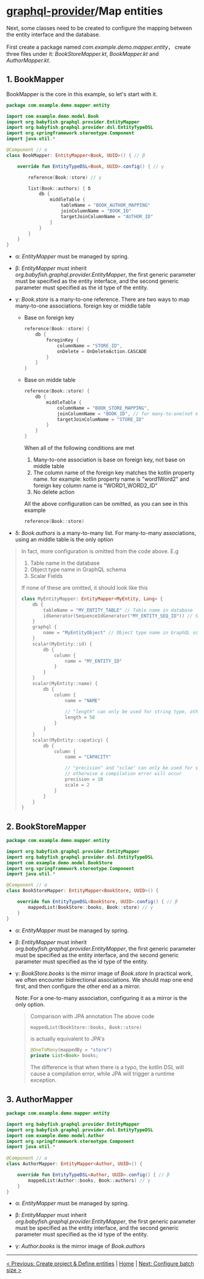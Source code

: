 # [graphql-provider](https://github.com/babyfish-ct/graphql-provider)/Map entities

Next, some classes need to be created to configure the mapping between the entity interface and the database.

First create a package named *com.example.demo.mapper.entity*， create three files under it: *BookStoreMapper.kt*, *BookMapper.kt* and *AuthorMapper.kt*.

## 1. BookMapper

BookMapper is the core in this example, so let's start with it.

```kt
package com.example.demo.mapper.entity

import com.example.demo.model.Book
import org.babyfish.graphql.provider.EntityMapper
import org.babyfish.graphql.provider.dsl.EntityTypeDSL
import org.springframework.stereotype.Component
import java.util.*

@Component // α
class BookMapper: EntityMapper<Book, UUID>() { // β

    override fun EntityTypeDSL<Book, UUID>.config() { // γ

        reference(Book::store) // γ

        list(Book::authors) { δ
            db {
                middleTable {
                    tableName = "BOOK_AUTHOR_MAPPING"
                    joinColumnName = "BOOK_ID"
                    targetJoinColumnName = "AUTHOR_ID"
                }
            }
        }
    }
}
```

- α: *EntityMapper* must be managed by spring.

- β: *EntityMapper* must inherit *org.babyfish.graphql.provider.EntityMapper*, the first generic parameter must be specified as the entity interface, and the second generic parameter must specified as the id type of the entity.

- γ: *Book.store* is a many-to-one reference.
    There are two ways to map many-to-one associations. foreign key or middle table
    - Base on foreign key
        ```kt
        reference(Book::store) {
            db {
                foreginKey {
                    columnName = "STORE_ID",
                    onDelete = OnDeleteAction.CASCADE
                }
            }
        }
        ```
    - Base on midde table
        ```kt
        reference(Book::store) {
            db {
                middleTable {
                    columnName = "BOOK_STORE_MAPPING",
                    joinColumnName = "BOOK_ID", // for many-to-one(not many-to-many), this column must be unique
                    targetJoinColumName = "STORE_ID"
                }
            }
        }
        ```
        When all of the following conditions are met
        1. Many-to-one association is base on foreign key, not base on middle table
        2. The column name of the foreign key matches the kotlin property name. for example: kotlin property name is "word1Word2" and foreign key column name is "WORD1_WORD2_ID"
        3. No delete action
        
        All the above configuration can be omitted, as you can see in this example
        ```kt
        reference(Book::store)
        ```

- δ: *Book.authors* is a many-to-many list.
    For many-to-many associations, using an middle table is the only option
    
>   In fact, more configuration is omitted from the code above. E.g
>   
>   1. Table name in the database
>   2. Object type name in GraphQL schema
>   3. Scalar Fields
>   
>   If none of these are omitted, it should look like this
>   ```kt
>   class MyEntityMapper: EntityMapper<MyEntity, Long> {
>       db {
>           tableName = "MY_ENTITY_TABLE" // Table name in database
>           idGenerator(SequenceIdGenerator("MY_ENTITY_SEQ_ID")) // Sequence to allocate id
>       }
>       graphql {
>           name = "MyEntityObject" // Object type name in GraphQL schema
>       }
>       scalar(MyEntity::id) {
>           db {
>               column {
>                   name = "MY_ENTITY_ID"
>               }
>           }
>       }
>       scalar(MyEntity::name) {
>           db {
>               column {
>                   name = "NAME"
>                   
>                   // "length" can only be used for string type, otherwise a compilation error will occur
>                   length = 50 
>               }
>           }
>       }
>       scalar(MyEntity::capaticy) {
>           db {
>               column {
>                   name = "CAPACITY"
>
>                   // "precision" and "sclae" can only be used for string type, 
>                   // otherwise a compilation error will occur
>                   precision = 10 
>                   scale = 2
>               }
>           }
>       }
>   }
>   ```

## 2. BookStoreMapper

```kt
package com.example.demo.mapper.entity

import org.babyfish.graphql.provider.EntityMapper
import org.babyfish.graphql.provider.dsl.EntityTypeDSL
import com.example.demo.model.BookStore
import org.springframework.stereotype.Component
import java.util.*

@Component // α
class BookStoreMapper: EntityMapper<BookStore, UUID>() {

    override fun EntityTypeDSL<BookStore, UUID>.config() { // β
        mappedList(BookStore::books, Book::store) // γ
    }
}
```

- α: *EntityMapper* must be managed by spring.

- β: *EntityMapper* must inherit *org.babyfish.graphql.provider.EntityMapper*, the first generic parameter must be specified as the entity interface, and the second generic parameter must specified as the id type of the entity.

- γ: *BookStore.books* is the mirror image of *Book.store*
    In practical work, we often encounter bidirectional associations. We should map one end first, and then configure the other end as a mirror.
    
    Note: For a one-to-many association, configuring it as a mirror is the only option.
    
    > Comparison with JPA annotation
    > The above code 
    > ```kt
    > mappedList(BookStore::books, Book::store)
    > ```
    > is actually equivalent to JPA's 
    > ```java
    > @OneToMany(mappedBy = "store")
    > private List<Book> books;
    > ```
    > The difference is that when there is a typo, the kotlin DSL will cause a compilation error, while JPA will trigger a runtime exception.
    
## 3. AuthorMapper

```kt
package com.example.demo.mapper.entity

import org.babyfish.graphql.provider.EntityMapper
import org.babyfish.graphql.provider.dsl.EntityTypeDSL
import com.example.demo.model.Author
import org.springframework.stereotype.Component
import java.util.*
    
@Component // α
class AuthorMapper: EntityMapper<Author, UUID>() {

    override fun EntityTypeDSL<Author, UUID>.config() { // β
        mappedList(Author::books, Book::authors) // γ
    }
}
```
- α: *EntityMapper* must be managed by spring.

- β: *EntityMapper* must inherit *org.babyfish.graphql.provider.EntityMapper*, the first generic parameter must be specified as the entity interface, and the second generic parameter must specified as the id type of the entity.

- γ: *Author.books* is the mirror image of *Book.authors*
    
---------------
[< Previous: Create project & Define entities](./entities.md) | [Home](https://github.com/babyfish-ct/graphql-provider) | [Next: Configure batch size >](./batch-size.md)
